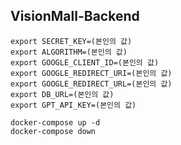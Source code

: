 ## VisionMall-Backend

```commandline
export SECRET_KEY=(본인의 값)
export ALGORITHM=(본인의 값)
export GOOGLE_CLIENT_ID=(본인의 값)
export GOOGLE_REDIRECT_URI=(본인의 값)
export GOOGLE_REDIRECT_URL=(본인의 값)
export DB_URL=(본인의 값)
export GPT_API_KEY=(본인의 값)
```

```commandline
docker-compose up -d
docker-compose down
```